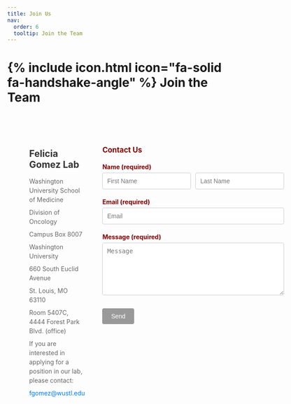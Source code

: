 ```yaml
---
title: Join Us
nav:
  order: 6
  tooltip: Join the Team
---
```


# {% include icon.html icon="fa-solid fa-handshake-angle" %} Join the Team

<div class="join-us-container">
  <div class="contact-info">
    <h2>Felicia Gomez Lab</h2>
    <p>Washington University School of Medicine</p>
    <p>Division of Oncology</p>
    <p>Campus Box 8007</p>
    <p>Washington University</p>
    <p>660 South Euclid Avenue</p>
    <p>St. Louis, MO 63110</p>
    <p>Room 5407C, 4444 Forest Park Blvd. (office)</p>
    <p>If you are interested in applying for a position in our lab, please contact:</p>
    <p><a href="mailto:fgomez@wustl.edu">fgomez@wustl.edu</a></p>
  </div>
  <div class="contact-form">
    <h3>Contact Us</h3>
    <form action="https://formspree.io/f/feliciagomezlab" method="POST">
      <div class="form-group">
        <label for="name">Name (required)</label>
        <div class="name-fields">
          <input type="text" id="first-name" name="first-name" placeholder="First Name" required>
          <input type="text" id="last-name" name="last-name" placeholder="Last Name" required>
        </div>
      </div>
      <div class="form-group">
        <label for="email">Email (required)</label>
        <input type="email" id="email" name="email" placeholder="Email" required>
      </div>
      <div class="form-group">
        <label for="message">Message (required)</label>
        <textarea id="message" name="message" placeholder="Message" required></textarea>
      </div>
      <button type="submit">Send</button>
    </form>
  </div>
</div>

<style>
  .join-us-container {
    display: flex;
    justify-content: space-between;
    max-width: 900px;
    margin: 0 auto;
    padding: 30px;
  }
  .contact-info, .contact-form {
    flex: 1;
    padding: 20px;
  }
  .contact-info h2 {
    color: #333;
    margin-bottom: 15px;
    font-size: 1.5em;
  }
  .contact-info p {
    margin: 8px 0;
    color: #666;
    line-height: 1.5;
  }
  .contact-info a {
    color: #007bff;
    text-decoration: none;
  }
  .contact-form h3 {
    color: #800000;
    margin-bottom: 20px;
    font-size: 1.2em;
  }
  .form-group {
    margin-bottom: 20px;
  }
  .form-group label {
    display: block;
    color: #800000;
    margin-bottom: 5px;
    font-weight: bold;
  }
  .name-fields {
    display: flex;
    gap: 10px;
  }
  .name-fields input {
    flex: 1;
    padding: 10px;
    border: 1px solid #ccc;
    border-radius: 4px;
    box-sizing: border-box;
    font-size: 1em;
  }
  .form-group input[type="email"], .form-group textarea {
    width: 100%;
    padding: 10px;
    border: 1px solid #ccc;
    border-radius: 4px;
    box-sizing: border-box;
    font-size: 1em;
  }
  .form-group textarea {
    height: 120px;
    resize: vertical;
  }
  button {
    background-color: #999;
    color: white;
    padding: 10px 20px;
    border: none;
    border-radius: 4px;
    cursor: pointer;
    font-size: 1em;
    margin-top: 10px;
  }
  button:hover {
    background-color: #777;
  }
  @media (max-width: 600px) {
    .join-us-container {
      flex-direction: column;
    }
    .contact-info, .contact-form {
      width: 100%;
    }
    .name-fields {
      flex-direction: column;
      gap: 10px;
    }
    .name-fields input {
      width: 100%;
    }
  }
</style>

